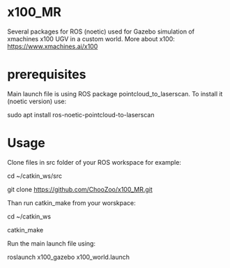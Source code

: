 # x100_MR
Several packages for ROS (noetic) used for Gazebo simulation of xmachines x100 UGV in a custom world.
More about x100: https://www.xmachines.ai/x100
# prerequisites
Main launch file is using ROS package pointcloud_to_laserscan. 
To install it (noetic version) use:

sudo apt install ros-noetic-pointcloud-to-laserscan

# Usage

Clone files in src folder of your ROS workspace for example:

cd ~/catkin_ws/src

git clone https://github.com/ChooZoo/x100_MR.git

Than run catkin_make from your worskpace:

cd ~/catkin_ws

catkin_make

Run the main launch file using:

roslaunch x100_gazebo x100_world.launch
